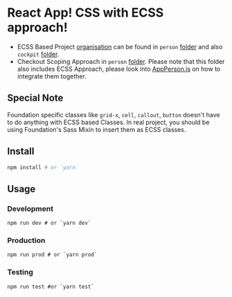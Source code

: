 # React App! CSS with ECSS approach!

- ECSS Based Project [organisation](http://ecss.io/chapter5.html#h-H2_0) can be found in `person` [folder](https://github.com/IamManchanda/react-app/tree/master/src/components/person) and also `cockpit` [folder](https://github.com/IamManchanda/react-app/tree/master/src/components/cockpit).
- Checkout Scoping Approach in `person` [folder](https://github.com/IamManchanda/react-app/tree/master/src/components/person). Please note that this folder also includes ECSS Approach, please look into [AppPerson.js](https://github.com/IamManchanda/react-app/blob/master/src/components/person/AppPerson.js#L6-L17) on how to integrate them together.

## Special Note

Foundation specific classes like `grid-x`, `cell`, `callout`, `button` doesn't have to do anything with ECSS based Classes. In real project, you should be using Foundation's Sass Mixin to insert them as ECSS classes.

## Install

```bash
npm install # or `yarn`
```

## Usage

### Development

```
npm run dev # or `yarn dev`
```

### Production

```
npm run prod # or `yarn prod`
```

### Testing 

```
npm run test #or `yarn test`
```